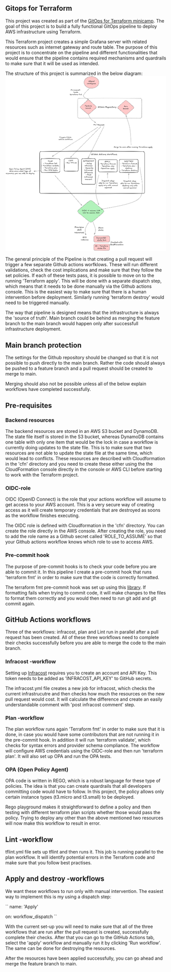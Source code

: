 ## Gitops for Terraform

This project was created as part of the [GitOps for Terraform minicamp](https://courses.morethancertified.com/p/gitops-with-terraform). The goal of this project is to build a 
fully functional GitOps pipeline to deploy AWS infrastructure using Terraform.

This Terraform project creates a simple Grafana server with related resources such as internet gateway and route table. The purpose of this project is to concentrate on the pipeline and different functionalities that would ensure that the pipeline contains required mechanisms and quardrails to make sure that it will be used as intended.

The structure of this project is summarized in the below diagram:
![Gitops_diagram](assets/gitops_diagram.png)


The general principle of the Pipeline is that creating a pull request will trigger a few separate Github actions worfklows. These will run different validations, check the cost implications and make sure that they follow the set policies. If each of these tests pass, it is possible to move on to the running 'Terraform apply'. This will be done with a separate dispatch step, which means that it needs to be done manually via the Github actions console. This is the easiest way to make sure that there is a human intervention before deployment. Similarly running 'terraform destroy' would need to be triggered manually. 

The way that pipeline is designed means that the infrastructure is always the 'source of truth'. Main branch could be behind as merging the feature branch to the main branch would happen only after successfull infrastructure deployment. 

## Main branch protection

The settings for the Github repository should be changed so that it is not possible to push directly to the main branch. Rather the code should always be pushed to a feature branch and a pull request should be created to merge to main.

Merging should also not be possible unless all of the below explain workflows have completed successfully.

## Pre-requisites

### Backend resources

The backend resources are stored in an AWS S3 bucket and DynamoDB. The state file itself is stored in the S3 bucket, whereas DynamoDB contains one table with only one item that would be the lock in case a workflow is currently doing updates to the state file. This is to make sure that two resources are not able to update the state file at the same time, which would lead to conflicts. These resources are described with Cloudformation in the 'cfn' directory and you need to create these either using the the CloudFormation console directly in the console or AWS CLI before starting to work with the Terraform project.

### OIDC-role

OIDC (OpenID Connect) is the role that your actions workflow will assume to get access to your AWS account. This is a very secure way of creating access as it will create temporary credentials that are destroyed as soons as the workflow finishes executing.

The OIDC role is defined with Cloudformation in the 'cfn' directory. You can create the role directly in the AWS console. After creating the role, you need to add the role name as a Github secret called 'ROLE_TO_ASSUME' so that your Github actions workflow knows which role to use to access AWS.

### Pre-commit hook

The purpose of pre-commit hooks is to check your code before you are able to commit it. In this pipeline I create a 
pre-commit hook that runs 'terraform fmt' in order to make sure that the code is correctly formatted.

The terraform fmt pre-commit hook was set up using this [library](https://github.com/antonbabenko/pre-commit-terraform?tab=readme-ov-file#terraform_fmt). If formatting fails when trying to commit code, it will make changes to the files to format them correctly and you would then need to run git add and git commit again.

## GitHub Actions workflows

Three of the workflows: infracost, plan and Lint run in parallel after a pull request has been created. All of these three workflows need to complete their checks successfully before you are able to merge the code to the main branch.

### Infracost -workflow

Setting up [Infracost](https://www.infracost.io/) requires you to create an account and API Key. This token needs to be added as 'INFRACOST_API_KEY' to GitHub secrets.

The infracost.yml file creates a new job for infracost, which checks the current infrastrucutre and then checks how much the resources on the new pull request would cost. It will calculate the difference and create an easily understandable comment with 'post infracost comment' step.

### Plan -workflow

The plan workflow runs again 'Terraform fmt' in order to make sure that it is done, in case you would have some contributors that are not running it in the pre-commit hook. In addition it will run 'terraform validate', which checks for syntax errors and provider schema compliance. The workflow will configure AWS credentials using the OIDC-role and then run 'terraform plan'. It will also set up OPA and run the OPA tests.

### OPA (Open Policy Agent)

OPA code is written in REGO, which is a robust language for these type of policies. The idea is that you can create quardrails that all developers committing code would have to follow. In this project, the policy allows only certain instance types (t3.micro and t3.small) to be deployed. 

Rego playground makes it straightforward to define a policy and then testing with different terraform plan scripts whether those would pass the policy. Trying to deploy any other than the above mentioned two resources will now make this workflow to result in error. 

## Lint -workflow

tflint.yml file sets up tflint and then runs it. This job is running parallel to the plan workflow. It will identify potential errors in the Terraform code and make sure that you follow best practises.

## Apply and destroy -workflows

We want these workflows to run only with manual intervention. The easiest way to implement this is my using a dispatch step:

``
name: 'Apply'

on: workflow_dispatch
``

With the current set-up you will need to make sure that all of the three workflows that are run after the pull request is created, successfully complete their checks. After that you can go to the GitHub Actions tab, select the 'apply' workflow and manually run it by clicking 'Run workflow'. The same can be done for destroying the resources.

After the resources have been applied successfully, you can go ahead and merge the feature branch to main.